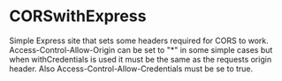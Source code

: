 # CORSwithExpress

Simple Express site that sets some headers required for CORS to work.
Access-Control-Allow-Origin can be set to "*" in some simple cases but when withCredentials is 
used it must be the same as the requests origin header.
Also Access-Control-Allow-Credentials must be se to true.
